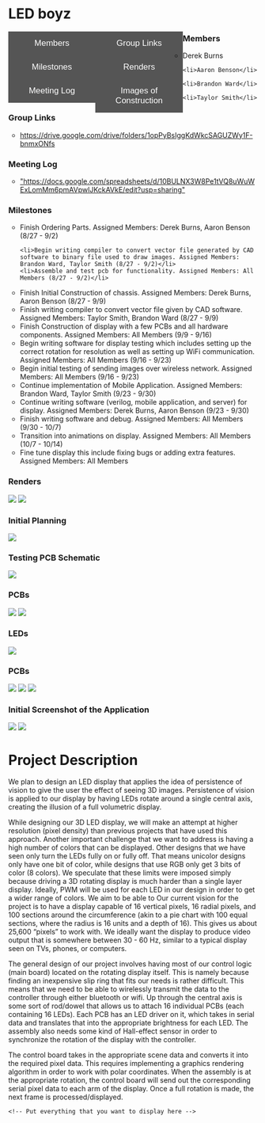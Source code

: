 <body style="width: 90%">
<h1> LED boyz </h1> 
<button class="tablink" onclick="openCity('Members', this, 'maroon')">Members</button>
<button class="tablink" onclick="openCity('Group Links', this, 'maroon')">Group Links</button>
<button class="tablink" onclick="openCity('Milestones', this, 'maroon')">Milestones</button>
<button class="tablink" onclick="openCity('Renders', this, 'maroon')">Renders</button>
<button class="tablink" onclick="openCity('Meeting Log', this, 'maroon')">Meeting Log</button>
<button class="tablink" onclick="openCity('Images of Construction', this, 'maroon')">Images of Construction</button>

<div id="Members" class="tabcontent">
  <h3>Members</h3>
  <ul style="list-style-type:circle">
    <li>Derek Burns</li>

    <li>Aaron Benson</li>

    <li>Brandon Ward</li>

    <li>Taylor Smith</li>
  </ul>
</div>

<div id="Group Links" class="tabcontent">
  <h3>Group Links</h3>
  <ul style="list-style-type:circle">
    <li><a href="google drive">https://drive.google.com/drive/folders/1opPyBsIggKdWkcSAGUZWy1F-bnmxONfs</a></li>
  </ul>
</div>

<div id="Meeting Log" class="tabcontent">
  <h3>Meeting Log</h3>
  <ul style="list-style-type:circle">
    <li><a href="log">"https://docs.google.com/spreadsheets/d/10BULNX3W8Pe1tVQ8uWuWExLomMm6pmAVpwlJKckAVkE/edit?usp=sharing"</a></li>
  </ul>
</div>

<div id="Milestones" class="tabcontent">
  <h3>Milestones</h3>
    <ul style="list-style-type:circle">
    <li>Finish Ordering Parts. Assigned Members: Derek Burns, Aaron Benson (8/27 - 9/2)</li>

    <li>Begin writing compiler to convert vector file generated by CAD software to binary file used to draw images. Assigned Members: Brandon Ward, Taylor Smith (8/27 - 9/2)</li>
    <li>Assemble and test pcb for functionality. Assigned Members: All Members (8/27 - 9/2)</li>
  <li>Finish Initial Construction of chassis. Assigned Members: Derek Burns, Aaron Benson (8/27 - 9/9)</li>
  <li>Finish writing compiler to convert vector file given by CAD software. Assigned Members: Taylor Smith, Brandon Ward (8/27 - 9/9)</li>
  <li>Finish Construction of display with a few PCBs and all hardware components. Assigned Members: All Members (9/9 - 9/16)</li>
  <li>Begin writing software for display testing which includes setting up the correct rotation for resolution as well as setting up WiFi communication. Assigned Members: All Members (9/16 - 9/23)</li>
  <li>Begin initial testing of sending images over wireless network. Assigned Members: All Members (9/16 - 9/23)</li>
  <li>Continue implementation of Mobile Application. Assigned Members: Brandon Ward, Taylor Smith (9/23 - 9/30)</li>
  <li>Continue writing software (verilog, mobile application, and server) for display. Assigned Members: Derek Burns, Aaron Benson (9/23 - 9/30)</li>
  <li>Finish writing software and debug. Assigned Members: All Members (9/30 - 10/7)</li>
  <li>Transition into animations on display. Assigned Members: All Members (10/7 - 10/14)</li>
  <li>Fine tune display this include fixing bugs or adding extra features. Assigned Members: All Members</li>
  </ul>
</div>

<div id="Renders" class="tabcontent">
  <h3>Renders</h3>
    <img src="https://drive.google.com/uc?id=1slueZF2XAzvBDNuEbjfk2PSPkp6LjseR">
    <img src="https://drive.google.com/uc?id=1ylLEANoDU1Hy2asmGXqWDmeGF1TjhTjG">
</div>

<div id="Images of Construction" class="tabcontent">
  <h3>Initial Planning</h3>
  <img src="https://drive.google.com/uc?id=0BzQo-qRDoGUxV2ZTTVRhYmFsQW44VktiMGVObmNOak50dDBr">
  <h3>Testing PCB Schematic</h3>
  <img src="https://drive.google.com/uc?id=0BzQo-qRDoGUxMDBUZnNMTHBvZ29UMEVKWko3TFF5eWJjOGxZ">
  <h3>PCBs</h3>
  <img src="https://drive.google.com/uc?id=0BzQo-qRDoGUxbG5oaEZZUDR2VWdzMHNFNFM0dnFWZVk4OTlN">
  <img src="https://drive.google.com/uc?id=0BzQo-qRDoGUxOV9tV3Y4dXRKT0NqZzQ0VXBwam5kRHNlMVd3">
  <h3>LEDs</h3>
  <img src="https://drive.google.com/uc?id=0BzQo-qRDoGUxMjd3ckwwQ0Q3Nmo4YmFfU3lTaDJkTlo0ZUpV">
  <h3>PCBs</h3>
  <img src="https://drive.google.com/uc?id=0BzQo-qRDoGUxbzV3T01rY3RsTEd2dnZ2bVNsTm9DbWU3X2hB">
  <img src="https://drive.google.com/uc?id=0BzQo-qRDoGUxc0s3bEZ5TnRmOVh0SHlzbDRZZU1ORDdsRWNJ">
  <img src="https://drive.google.com/uc?id=0BzQo-qRDoGUxcDFabUotdHRNNnBQU1JfTk84YlVnbzVnSkdV">
  <h3>Initial Screenshot of the Application</h3>
  <img src="https://drive.google.com/uc?id=1EtbJ-kmtxXDG5XIZcMuA98oASoYSePNC">
  <img src="https://drive.google.com/uc?id=1fTBORdrqIezGGtu3JY0vn4CprrhMFxJX">
</div>

<h1> Project Description </h1>
<p> We plan to design an LED display that applies the idea of persistence of vision to give the user the effect of seeing 3D images. Persistence of vision is applied to our display by having LEDs rotate around a single central axis, creating the illusion of a full volumetric display.

While designing our 3D LED display, we will make an attempt at higher resolution (pixel density) than previous projects that have used this approach. Another important challenge that we want to address is having a high number of colors that can be displayed. Other designs that we have seen only turn the LEDs fully on or fully off. That means unicolor designs only have one bit of color, while designs that use RGB only get 3 bits of color (8 colors). We speculate that these limits were imposed simply because driving a 3D rotating display is much harder than a single layer display. Ideally, PWM will be used for each LED in our design in order to get a wider range of colors. We aim to be able to Our current vision for the project is to have a display capable of 16 vertical pixels, 16 radial pixels, and 100 sections around the circumference (akin to a pie chart with 100 equal sections, where the radius is 16 units and a depth of 16). This gives us about 25,600 “pixels” to work with. We ideally want the display to produce video output that is somewhere between 30 - 60 Hz, similar to a typical display seen on TVs, phones, or computers.

The general design of our project involves having most of our control logic (main board) located on the rotating display itself. This is namely because finding an inexpensive slip ring that fits our needs is rather difficult. This means that we need to be able to wirelessly transmit the data to the controller through either bluetooth or wifi. Up through the central axis is some sort of rod/dowel that allows us to attach 16 individual PCBs (each containing 16 LEDs). Each PCB has an LED driver on it, which takes in serial data and translates that into the appropriate brightness for each LED. The assembly also needs some kind of Hall-effect sensor in order to synchronize the rotation of the display with the controller.

The control board takes in the appropriate scene data and converts it into the required pixel data. This requires implementing a graphics rendering algorithm in order to work with polar coordinates. When the assembly is at the appropriate rotation, the control board will send out the corresponding serial pixel data to each arm of the display. Once a full rotation is made, the next frame is processed/displayed.</p>

    <!-- Put everything that you want to display here -->


</body>
<style>
/* Style the tab buttons */
.tablink {
    background-color: #555;
    color: white;
    float: left;
    border: none;
    outline: none;
    cursor: pointer;
    padding: 14px 16px;
    font-size: 17px;
    width: 35%;
}

/* Change background color of buttons on hover */
.tablink:hover {
    background-color: #777;
}

/* Set default styles for tab content */
.tabcontent {
    color: white;
    display: none;
    padding: 50px;
    text-align: center;
}
</style>
<script>
function openCity(cityName, elmnt, color) {
    // Hide all elements with class="tabcontent" by default */
    var i, tabcontent, tablinks;
    tabcontent = document.getElementsByClassName("tabcontent");
    for (i = 0; i < tabcontent.length; i++) {
        tabcontent[i].style.display = "none";
    }

    // Remove the background color of all tablinks/buttons
    tablinks = document.getElementsByClassName("tablink");
    for (i = 0; i < tablinks.length; i++) {
        tablinks[i].style.backgroundColor = "";
    }

    // Show the specific tab content
    document.getElementById(cityName).style.display = "block";

    // Add the specific color to the button used to open the tab content
    elmnt.style.backgroundColor = color;
}

// Get the element with id="defaultOpen" and click on it
document.getElementById("defaultOpen").click();
</script>
